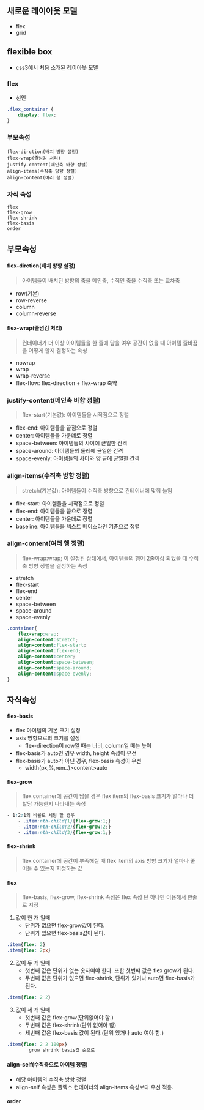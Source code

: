 ## 새로운 레이아웃 모델
- flex
- grid

## flexible box
- css3에서 처음 소개된 레이아웃 모델

### flex
- 선언
```CSS
.flex_container {
    display: flex;
}
```
### 부모속성
    flex-dirction(배치 방향 설정)
    flex-wrap(줄넘김 처리)
    justify-content(메인축 바향 정렬)
    align-items(수직축 방향 정렬)
    align-content(여러 행 정렬)
### 자식 속성
    flex
    flex-grow
    flex-shrink
    flex-basis
    order

## 부모속성 

#### flex-dirction(배치 방향 설정)
> 아이템들이 배치된 방향의 축을 메인축, 수직인 축을 수직축 또는 교차축
- row(기본)
- row-reverse
- column
- column-reverse

#### flex-wrap(줄넘김 처리)
> 컨테이너가 더 이상 아이템들을 한 줄에 담을 여우 공간이 없을 때 아이템 줄바꿈을 어떻게 할지 결정하는 속성
- nowrap
- wrap
- wrap-reverse
- flex-flow: flex-direction + flex-wrap 축약

### justify-content(메인축 바향 정렬)
> flex-start(기본값): 아이템들을 시작점으로 정렬
- flex-end: 아이템들을 끝점으로 정렬
- center: 아이템들을 가운데로 정렬
- space-between: 아이템들의 사이에 균일한 간격
- space-around: 아이템들의 둘레에 균일한 간격
- space-evenly: 아이템들의 사이와 양 끝에 균일한 간격

### align-items(수직축 방향 정렬)
> stretch(기본값): 아이템들이 수직축 방향으로 컨테이너에 맞춰 늘임
- flex-start: 아이템들을 시작점으로 정렬
- flex-end: 아이템들을 끝으로 정렬
- center: 아이템들을 가운데로 정렬
- baseline: 아이템들을 텍스트 베이스라인 기준으로 정렬

### align-content(여러 행 정렬)
> flex-wrap:wrap; 이 설정된 상태에서, 아이템들의 행이 2줄이상 되었을 때 수직축 방향 정렬을 결정하는 속성
- stretch
- flex-start
- flex-end
- center
- space-between
- space-around
- space-evenly
```CSS
.container{
    flex-wrap:wrap;
    align-content:stretch;
    align-content:flex-start;
    align-content:flex-end;
    align-content:center;
    align-content:space-between;
    align-content:space-around;
    align-content:space-evenly;
}
```

## 자식속성

#### flex-basis
- flex 아이템의 기본 크기 설정
- axis 방향으로의 크기를 설정
    - flex-direction이 row일 때는 너비, column일 때는 높이
- flex-basis가 auto인 경우 width, height 속성이 우선
- flex-basis가 auto가 아닌 경우, flex-basis 속성이 우선
    - width(px,%,rem..)>content>auto

#### flex-grow
> flex container에 공간이 남을 경우 flex item의 flex-basis 크기가 얼마나 더 할당 가능한지 나타내는 속성
```css
- 1:2:1의 비율로 세팅 할 경우
    - .item:nth-child(1){flex-grow:1;}
    - .item:nth-child(2){flex-grow:2;}
    - .item:nth-child(3){flex-grow:1;}
```

#### flex-shrink
> flex container에 공간이 부족해질 때 flex item의 axis 방향 크기가 얼마나 줄어들 수 있는지 지정하는 값

#### flex
> flex-basis, flex-grow, flex-shrink 속성은 flex 속성 단 하나만 이용해서 한줄로 지정
1. 값이 한 개 일때
    - 단위가 없으면 flex-grow값이 된다.
    - 단위가 있으면 flex-basis값이 된다.
```css
.item{flex: 2}
.item{flex: 2px}
```
2. 값이 두 개 일때
    - 첫번째 값은 단위가 없는 숫자여야 한다. 또한 첫번쨰 값은 flex grow가 된다.
    - 두번째 값은 단위가 없으면 flex-shrink, 단위가 있거나 auto면 flex-basis가 된다.
```css
.item{flex: 2 2}
```
3. 값이 세 개 일때
    - 첫번째 값은 flex-grow(단위없어야 함.)
    - 두번째 값은 flex-shrink(단위 없어야 함)
    - 세번째 값은 flex-basis 값이 된다.(단위 있거나 auto 여야 함.)
```css
.item{flex: 2 2 100px}
        grow shrink basis값 순으로 
```

#### align-self(수직축으로 아이템 정렬)
- 해당 아이템의 수직축 방향 정렬
- align-self 속성은 플렉스 컨테이너의 align-items 속성보다 우선 적용.


#### order